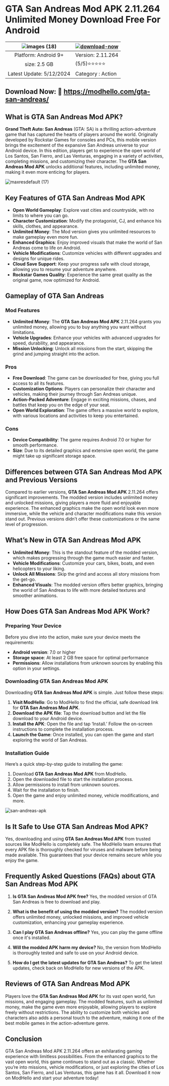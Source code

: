 # GTA San Andreas Mod APK 2.11.264 Unlimited Money Download Free For Android

| ![images (18)](https://github.com/user-attachments/assets/8bb5e06c-910b-43db-b922-0f3492dc5bab) | [![download-now](https://github.com/user-attachments/assets/22657e67-9d2d-46af-a41a-5d365d2ddc1f)](https://modhello.com/gta-san-andreas/)  |
|:-------------------------------------------------:|-----------------------|
| Platform: Android 9+                      | Version: 2.11.264    |
| size: 2.5 GB                                |  (5/5)⭐️⭐️⭐️⭐️⭐️  |
| Latest Update: 5/12/2024                      | Category : Action |

## Download Now: 🎉 https://modhello.com/gta-san-andreas/

## What is GTA San Andreas Mod APK?

**Grand Theft Auto: San Andreas** (GTA: SA) is a thrilling action-adventure game that has captured the hearts of players around the world. Originally developed by Rockstar Games for consoles and PCs, this mobile version brings the excitement of the expansive San Andreas universe to your Android device. In this edition, players get to experience the open world of Los Santos, San Fierro, and Las Venturas, engaging in a variety of activities, completing missions, and customizing their character. The **GTA San Andreas Mod APK** unlocks additional features, including unlimited money, making it even more enticing for players.

![maxresdefault (17)](https://github.com/user-attachments/assets/10110cfb-f61e-4b8a-b3fa-f5a38226d0ba)


## Key Features of GTA San Andreas Mod APK

- **Open World Gameplay**: Explore vast cities and countryside, with no limits to where you can go.
- **Character Customization**: Modify the protagonist, CJ, and enhance his skills, clothes, and appearance.
- **Unlimited Money**: The Mod version gives you unlimited resources to make gameplay even more fun.
- **Enhanced Graphics**: Enjoy improved visuals that make the world of San Andreas come to life on Android.
- **Vehicle Modifications**: Customize vehicles with different upgrades and designs for unique rides.
- **Cloud Save Support**: Keep your progress safe with cloud storage, allowing you to resume your adventure anywhere.
- **Rockstar Games Quality**: Experience the same great quality as the original game, now optimized for Android.

## Gameplay of GTA San Andreas

### Mod Features

- **Unlimited Money**: The **GTA San Andreas Mod APK** 2.11.264 grants you unlimited money, allowing you to buy anything you want without limitations.
- **Vehicle Upgrades**: Enhance your vehicles with advanced upgrades for speed, durability, and appearance.
- **Mission Unlocking**: Unlock all missions from the start, skipping the grind and jumping straight into the action.

### Pros

- **Free Download**: The game can be downloaded for free, giving you full access to all its features.
- **Customization Options**: Players can personalize their character and vehicles, making their journey through San Andreas unique.
- **Action-Packed Adventure**: Engage in exciting missions, chases, and battles that keep you on the edge of your seat.
- **Open World Exploration**: The game offers a massive world to explore, with various locations and activities to keep you entertained.

### Cons

- **Device Compatibility**: The game requires Android 7.0 or higher for smooth performance.
- **Size**: Due to its detailed graphics and extensive open world, the game might take up significant storage space.

## Differences between GTA San Andreas Mod APK and Previous Versions

Compared to earlier versions, **GTA San Andreas Mod APK** 2.11.264 offers significant improvements. The modded version includes unlimited money and unlocked missions, giving players a more fluid and enjoyable experience. The enhanced graphics make the open world look even more immersive, while the vehicle and character modifications make this version stand out. Previous versions didn’t offer these customizations or the same level of progression.

## What’s New in GTA San Andreas Mod APK

- **Unlimited Money**: This is the standout feature of the modded version, which makes progressing through the game much easier and faster.
- **Vehicle Modifications**: Customize your cars, bikes, boats, and even helicopters to your liking.
- **Unlock All Missions**: Skip the grind and access all story missions from the get-go.
- **Enhanced Visuals**: The modded version offers better graphics, bringing the world of San Andreas to life with more detailed textures and smoother animations.

## How Does GTA San Andreas Mod APK Work?

### Preparing Your Device

Before you dive into the action, make sure your device meets the requirements:
- **Android version**: 7.0 or higher
- **Storage space**: At least 2 GB free space for optimal performance
- **Permissions**: Allow installations from unknown sources by enabling this option in your settings.

### Downloading GTA San Andreas Mod APK

Downloading **GTA San Andreas Mod APK** is simple. Just follow these steps:

1. **Visit ModHello**: Go to ModHello to find the official, safe download link for **GTA San Andreas Mod APK**.
2. **Download the APK file**: Tap the download button and let the file download to your Android device.
3. **Install the APK**: Open the file and tap ‘Install.’ Follow the on-screen instructions to complete the installation process.
4. **Launch the Game**: Once installed, you can open the game and start exploring the world of San Andreas.

### Installation Guide

Here’s a quick step-by-step guide to installing the game:

1. Download **GTA San Andreas Mod APK** from ModHello.
2. Open the downloaded file to start the installation process.
3. Allow permissions to install from unknown sources.
4. Wait for the installation to finish.
5. Open the game and enjoy unlimited money, vehicle modifications, and more.

![san-andreas-apk](https://github.com/user-attachments/assets/b6a673e9-6a6e-4149-82a2-d3a5fad09e3a)


## Is It Safe to Use GTA San Andreas Mod APK?

Yes, downloading and using **GTA San Andreas Mod APK** from trusted sources like ModHello is completely safe. The ModHello team ensures that every APK file is thoroughly checked for viruses and malware before being made available. This guarantees that your device remains secure while you enjoy the game.

## Frequently Asked Questions (FAQs) about GTA San Andreas Mod APK

1. **Is GTA San Andreas Mod APK free?**
   Yes, the modded version of GTA San Andreas is free to download and play.

2. **What is the benefit of using the modded version?**
   The modded version offers unlimited money, unlocked missions, and improved vehicle customization, enhancing your gameplay experience.

3. **Can I play GTA San Andreas offline?**
   Yes, you can play the game offline once it's installed.

4. **Will the modded APK harm my device?**
   No, the version from ModHello is thoroughly tested and safe to use on your Android device.

5. **How do I get the latest updates for GTA San Andreas?**
   To get the latest updates, check back on ModHello for new versions of the APK.

## Reviews of GTA San Andreas Mod APK

Players love the **GTA San Andreas Mod APK** for its vast open world, fun missions, and engaging gameplay. The modded features, such as unlimited money, make the game even more enjoyable, allowing players to explore freely without restrictions. The ability to customize both vehicles and characters also adds a personal touch to the adventure, making it one of the best mobile games in the action-adventure genre.

## Conclusion

GTA San Andreas Mod APK 2.11.264 offers an exhilarating gaming experience with limitless possibilities. From the enhanced graphics to the vast open world, this game continues to stand out as a classic. Whether you’re into missions, vehicle modifications, or just exploring the cities of Los Santos, San Fierro, and Las Venturas, this game has it all. Download it now on ModHello and start your adventure today!
